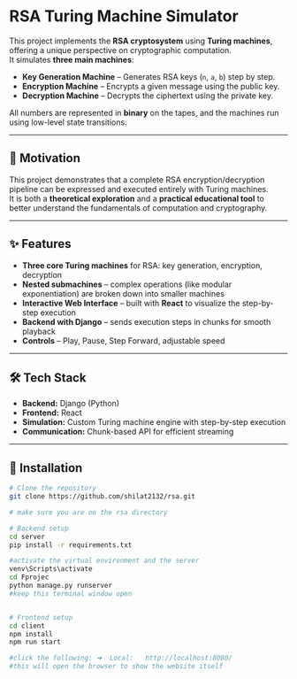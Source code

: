 # RSA Turing Machine Simulator

This project implements the **RSA cryptosystem** using **Turing machines**, offering a unique perspective on cryptographic computation.  
It simulates **three main machines**:

- **Key Generation Machine** – Generates RSA keys (`n`, `a`, `b`) step by step.
- **Encryption Machine** – Encrypts a given message using the public key.
- **Decryption Machine** – Decrypts the ciphertext using the private key.

All numbers are represented in **binary** on the tapes, and the machines run using low-level state transitions.

---

## 🎯 Motivation

This project demonstrates that a complete RSA encryption/decryption pipeline can be expressed and executed entirely with Turing machines.  
It is both a **theoretical exploration** and a **practical educational tool** to better understand the fundamentals of computation and cryptography.

---

## ✨ Features

- **Three core Turing machines** for RSA: key generation, encryption, decryption  
- **Nested submachines** – complex operations (like modular exponentiation) are broken down into smaller machines  
- **Interactive Web Interface** – built with **React** to visualize the step-by-step execution  
- **Backend with Django** – sends execution steps in chunks for smooth playback  
- **Controls** – Play, Pause, Step Forward, adjustable speed  
---

## 🛠️ Tech Stack

- **Backend:** Django (Python)
- **Frontend:** React
- **Simulation:** Custom Turing machine engine with step-by-step execution
- **Communication:** Chunk-based API for efficient streaming

---

## 🚀 Installation

```bash
# Clone the repository
git clone https://github.com/shilat2132/rsa.git

# make sure you are on the rsa directory

# Backend setup
cd server
pip install -r requirements.txt

#activate the virtual environment and the server
venv\Scripts\activate
cd Fprojec
python manage.py runserver
#keep this terminal window open


# Frontend setup
cd client
npm install
npm run start

#click the following: ➜  Local:   http://localhost:8080/
#this will open the browser to show the website itself
